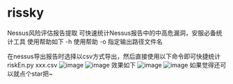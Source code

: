 # rissky
Nessus风险评估报告提取
可快速统计Nessus报告中的中高危漏洞，安服必备统计工具 
使用帮助如下
-h 使用帮助
-o 指定输出路径文件名

在nessus导出报告时选择以csv方式导出，然后直接使用以下命令即可快捷统计
riskEn.py xxx.csv
![image](https://user-images.githubusercontent.com/118237692/236750324-d90debb5-4214-4b18-a97c-27a3f411ecf5.png)
![image](https://user-images.githubusercontent.com/118237692/236750589-e9a2eb4e-1585-4b1e-8bdd-eb8b66652426.png)
效果如下
![image](https://user-images.githubusercontent.com/118237692/236750859-810c72fc-9792-461c-92f8-87fe3ac89ce0.png)
![image](https://user-images.githubusercontent.com/118237692/236750905-4b56c7e5-37e3-4ce6-a236-7df04f7ee070.png)
如果觉得还可以就点个star把~

